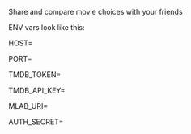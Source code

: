 Share and compare movie choices with your friends

ENV vars look like this:

HOST=

PORT=

TMDB_TOKEN=

TMDB_API_KEY=

MLAB_URI=

AUTH_SECRET=
